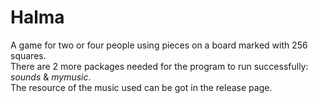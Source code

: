 # Halma
A game for two or four people using pieces on a board marked with 256 squares.   
There are 2 more packages needed for the program to run successfully: *sounds* & *mymusic*.  
The resource of the music used can be got in the release page.
